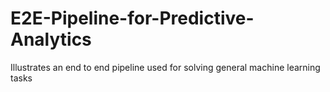 # E2E-Pipeline-for-Predictive-Analytics
Illustrates an end to end pipeline used for solving general machine learning tasks

